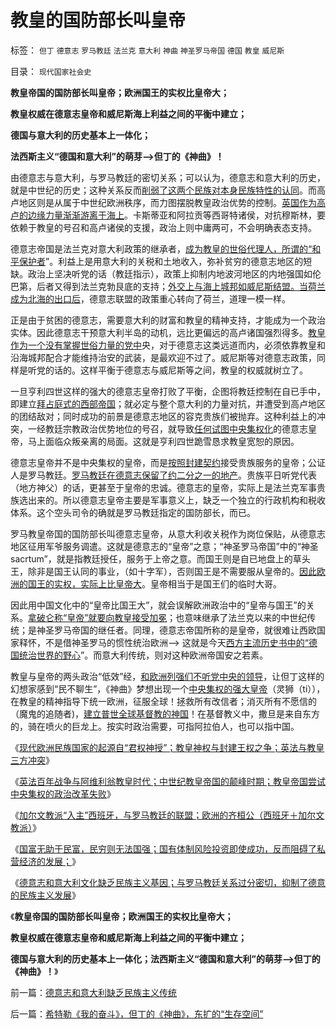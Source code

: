 # 教皇的国防部长叫皇帝

标签： `但丁` `德意志` `罗马教廷` `法兰克` `意大利` `神曲` `神圣罗马帝国` `德国` `教皇` `威尼斯` 

目录： `现代国家社会史`

**教皇帝国的国防部长叫皇帝；欧洲国王的实权比皇帝大；**

**教皇权威在德意志皇帝和威尼斯海上利益之间的平衡中建立；**

**德国与意大利的历史基本上一体化；**

**法西斯主义“德国和意大利”的萌芽——>但丁的《神曲》！**



由德意志与意大利，与罗马教廷的密切关系；可以认为，德意志和意大利的历史，就是中世纪的历史；这种关系反而[削弱了这两个民族对本身民族特性的认同](../../../2011/3/13/意大利爱国主义和西班牙佛朗哥.md)。而高卢地区则是从属于中世纪欧洲秩序，而力图摆脱教皇政治优势的控制。[英国作为高卢的边缘力量渐渐游离于海上](../../../2011/3/9/英王why对大宪章有诚信？法国弱在那里？.md)。卡斯蒂亚和阿拉贡等西哥特诸侯，对抗穆斯林，要依赖于教皇的号召和高卢诸侯的支援，政治上则中庸两可，不会明确表态支持。

德意志帝国是法兰克对意大利政策的继承者，[成为教皇的世俗代理人，所谓的“和平保护者](../../../2010/5/23/大敌当前基督教罗马在偶象之争中内战分裂.md)”。利益上是用意大利的关税和土地收入，弥补贫穷的德意志地区的短缺。政治上坚决听党的话（教廷指示），政策上抑制内地波河地区的内地强国如伦巴第，后者又得到法兰克勃艮底的支持；[外交上与海上城邦如威尼斯结盟。当荷兰成为北海的出口后](../../../2011/8/19/“成也行会，败也行会”的荷兰和威尼斯.md)，德意志联盟的政策重心转向了荷兰，道理一模一样。

正是由于贫困的德意志，需要意大利的财富和教皇的精神支持，才能成为一个政治实体。因此德意志干预意大利半岛的动机，远比更偏远的高卢诸国强烈得多。[教皇作为一个没有掌握世俗力量的党中](../../../2011/4/18/操纵海牙国际法院可有“君权”漏洞.md)央，对于德意志这类远道而内，必须依靠教皇和沿海城邦配合才能维持治安的武装，是最欢迎不过了。威尼斯等对德意志政策，同样是听党的话的。这样平衡于德意志与威尼斯等之间，教皇的权威就树立了。

一旦亨利四世这样的强大的德意志皇帝打败了平衡，企图将教廷控制在自已手中，即建立[拜占庭式的西部帝国](../../../2010/12/20/拜占庭基督教会猴王争霸战.md)；就必定与整个意大利的力量对抗，并遭受到高卢地区的团结敌对；同时成功的前景是德意志地区的容克贵族们被抛弃。这种利益上的冲突，一经教廷宗教政治优势地位的号召，就导致[任何试图中央集权化](../../../2010/12/19/专制帝国在盛世后迅速沦亡.md)的德意志皇帝，马上面临众叛亲离的局面。这就是亨利四世跪雪恳求教皇宽恕的原因。

德意志皇帝并不是中央集权的皇帝，而是[按照封建契约](../../../2010/11/1/人类社会合作的基础是无神论，人与人合作的契约与神无关！.md)接受贵族服务的皇帝；公证人是罗马教廷。[罗马教廷在德意志保留了约二分之一的地产](../../../2011/8/26/基督教对民主、科学和市场经济的顽强抵抗.md)。贵族平日听党代表（地方神父）的话，更甚至于皇帝的忠诚。德意志的皇帝，实际上是法兰克军事贵族选出来的。所以德意志皇帝主要是军事意义上，缺乏一个独立的行政机构和税收体系。这个空头司令的确就是罗马教廷指定的国防部长，而已。

罗马教皇帝国的国防部长叫德意志皇帝，从意大利收关税作为岗位保贴，从德意志地区征用军爷服务调遣。这就是德意志的“皇帝”之意；“神圣罗马帝国”中的“神圣sacrtum”，就是指教廷授任，服务于上帝之意。而国王则是自已地盘上的草头王，除非是国王认同的事业，（如十字军），否则国王是不需要服从皇帝的。[因此欧洲的国王的实权，实际上比皇帝大](../../../2011/3/7/《大宪章》是国王对教皇的革命.md)。皇帝相当于是国王们的临时大哥。

因此用中国文化中的“皇帝比国王大”，就会误解欧洲政治中的“皇帝与国王”的关系。[拿破仑称“皇帝”就要向教皇接受加冕](../../../2011/3/13/意大利的国父的拿破仑王朝.md)；也意味继承了法兰克以来的中世纪传统；是神圣罗马帝国的继任者。同理，德意志帝国所称的是皇帝，就很难让西欧国家释怀，不是借神圣罗马的惯性统治欧洲——>
这就是今天[西方主流历史书中的“德国统治世界的野心](../../../2010/3/30/希特勒的纳粹主义是怎么来的.md)”。而意大利传统，则对这种欧洲帝国安之若素。

教皇与皇帝的两头政治“低效”经，[和欧洲列强们不听党中央的领导](../../../2010/12/14/采邑和皇权，阿克顿勋爵和国民主权原理.md)，让但丁这样的幻想家感到“民不聊生”，《神曲》梦想出现一个[中央集权的强大皇帝](../../../2010/4/28/中央集权是社会生存成本的高利贷.md)（灵狮（ti）），在教皇的精神指导下统一欧洲，征服全球！拯救所有改信者；消灭所有不愿信的（魔鬼的追随者)，[建立普世全球基督教的神国](../../../2011/4/24/宪法要简单易懂，不能博大精深.md)！在基督教义中，撒旦是来自东方的，骑在喷火的巨龙上。按实时政治需要，可指阿拉伯人，也可以指中国。

《[现代欧洲民族国家的起源自“君权神授”；教皇神权与封建王权之争；英法与教皇三方冲突](../../../2011/8/31/君权神授的进步性，法国式的“为人民服务”.md)》

《[英法百年战争与阿维利翁教皇时代；中世纪教皇帝国的颠峰时期；教皇帝国尝试中央集权的政治改革失败](../../../2011/8/31/英法百年战争与阿维利翁教皇时代.md)》

《[加尔文教派“入主”西班牙，与罗马教廷的联盟；欧洲的齐桓公（西班牙＋加尔文教派）](../../../2011/8/31/加尔文教派入主西班牙，欧洲的齐桓公！.md)》

《[国富无助于民富，民穷则无法国强；国有体制风险投资即使成功，反而阻碍了私营经济的发展；](../../../2011/8/31/比新加坡更成功的葡萄牙很失败.md)》

《[德意志和意大利文化缺乏民族主义基因；与罗马教廷关系过分密切，抑制了德意的民族主义发展](../../../2011/9/1/德意志和意大利缺乏民族主义传统.md)》

《**教皇帝国的国防部长叫皇帝；欧洲国王的实权比皇帝大；**

**教皇权威在德意志皇帝和威尼斯海上利益之间的平衡中建立；**

**德国与意大利的历史基本上一体化；法西斯主义“德国和意大利”的萌芽——>但丁的《神曲》！**》

前一篇：[德意志和意大利缺乏民族主义传统](../../../2011/9/1/德意志和意大利缺乏民族主义传统.md)

后一篇：[希特勒《我的奋斗》，但丁的《神曲》，东扩的“生存空间”](../../../2011/9/1/希特勒《我的奋斗》，但丁的《神曲》，东扩的“生存空间”.md)